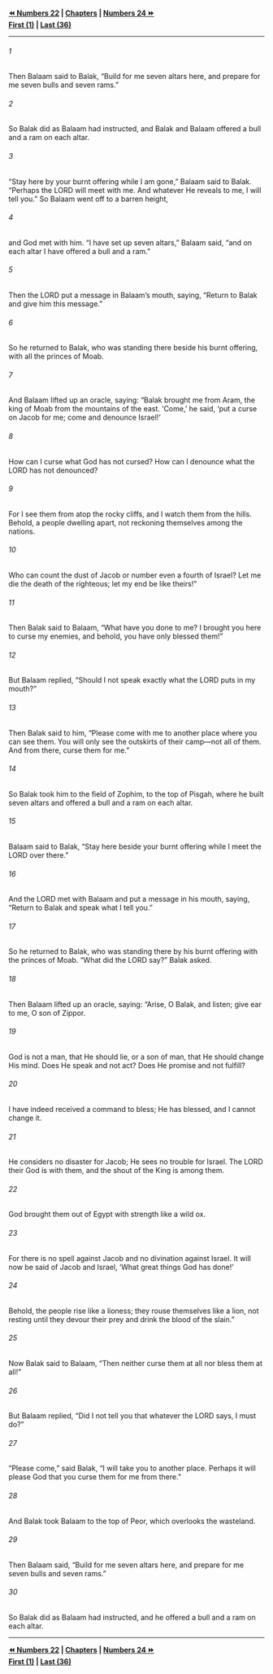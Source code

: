   
**[⏪ Numbers 22](./Numbers%2022.md) | [Chapters](./_index.md) | [Numbers 24 ⏩](./Numbers%2024.md)**  
**[First (1)](./Numbers%201.md) | [Last (36)](./Numbers%2036.md)**  
  
---  
  
###### 1  
Then Balaam said to Balak, “Build for me seven altars here, and prepare for me seven bulls and seven rams.”  
  
###### 2  
So Balak did as Balaam had instructed, and Balak and Balaam offered a bull and a ram on each altar.  
  
###### 3  
“Stay here by your burnt offering while I am gone,” Balaam said to Balak. “Perhaps the LORD will meet with me. And whatever He reveals to me, I will tell you.” So Balaam went off to a barren height,  
  
###### 4  
and God met with him. “I have set up seven altars,” Balaam said, “and on each altar I have offered a bull and a ram.”  
  
###### 5  
Then the LORD put a message in Balaam’s mouth, saying, “Return to Balak and give him this message.”  
  
###### 6  
So he returned to Balak, who was standing there beside his burnt offering, with all the princes of Moab.  
  
###### 7  
And Balaam lifted up an oracle, saying: “Balak brought me from Aram, the king of Moab from the mountains of the east. ‘Come,’ he said, ‘put a curse on Jacob for me; come and denounce Israel!’  
  
###### 8  
How can I curse what God has not cursed? How can I denounce what the LORD has not denounced?  
  
###### 9  
For I see them from atop the rocky cliffs, and I watch them from the hills. Behold, a people dwelling apart, not reckoning themselves among the nations.  
  
###### 10  
Who can count the dust of Jacob or number even a fourth of Israel? Let me die the death of the righteous; let my end be like theirs!”  
  
###### 11  
Then Balak said to Balaam, “What have you done to me? I brought you here to curse my enemies, and behold, you have only blessed them!”  
  
###### 12  
But Balaam replied, “Should I not speak exactly what the LORD puts in my mouth?”  
  
###### 13  
Then Balak said to him, “Please come with me to another place where you can see them. You will only see the outskirts of their camp—not all of them. And from there, curse them for me.”  
  
###### 14  
So Balak took him to the field of Zophim, to the top of Pisgah, where he built seven altars and offered a bull and a ram on each altar.  
  
###### 15  
Balaam said to Balak, “Stay here beside your burnt offering while I meet the LORD over there.”  
  
###### 16  
And the LORD met with Balaam and put a message in his mouth, saying, “Return to Balak and speak what I tell you.”  
  
###### 17  
So he returned to Balak, who was standing there by his burnt offering with the princes of Moab. “What did the LORD say?” Balak asked.  
  
###### 18  
Then Balaam lifted up an oracle, saying: “Arise, O Balak, and listen; give ear to me, O son of Zippor.  
  
###### 19  
God is not a man, that He should lie, or a son of man, that He should change His mind. Does He speak and not act? Does He promise and not fulfill?  
  
###### 20  
I have indeed received a command to bless; He has blessed, and I cannot change it.  
  
###### 21  
He considers no disaster for Jacob; He sees no trouble for Israel. The LORD their God is with them, and the shout of the King is among them.  
  
###### 22  
God brought them out of Egypt with strength like a wild ox.  
  
###### 23  
For there is no spell against Jacob and no divination against Israel. It will now be said of Jacob and Israel, ‘What great things God has done!’  
  
###### 24  
Behold, the people rise like a lioness; they rouse themselves like a lion, not resting until they devour their prey and drink the blood of the slain.”  
  
###### 25  
Now Balak said to Balaam, “Then neither curse them at all nor bless them at all!”  
  
###### 26  
But Balaam replied, “Did I not tell you that whatever the LORD says, I must do?”  
  
###### 27  
“Please come,” said Balak, “I will take you to another place. Perhaps it will please God that you curse them for me from there.”  
  
###### 28  
And Balak took Balaam to the top of Peor, which overlooks the wasteland.  
  
###### 29  
Then Balaam said, “Build for me seven altars here, and prepare for me seven bulls and seven rams.”  
  
###### 30  
So Balak did as Balaam had instructed, and he offered a bull and a ram on each altar.  
  
  
---  
  
**[⏪ Numbers 22](./Numbers%2022.md) | [Chapters](./_index.md) | [Numbers 24 ⏩](./Numbers%2024.md)**  
**[First (1)](./Numbers%201.md) | [Last (36)](./Numbers%2036.md)**  
  
